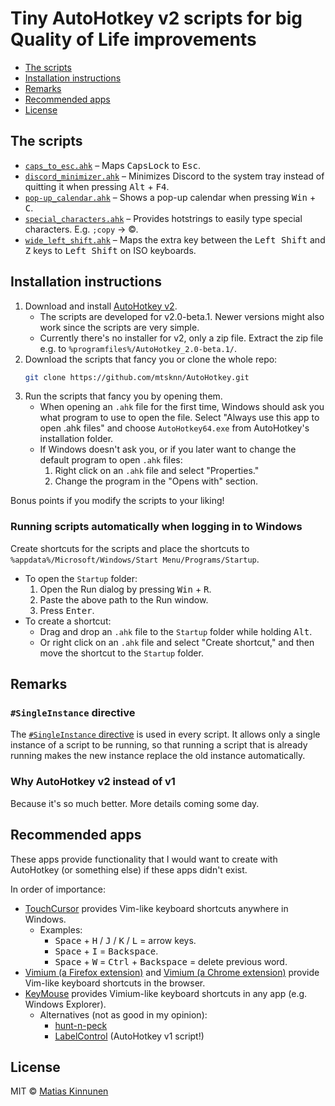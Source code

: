 # Tiny AutoHotkey v2 scripts for big Quality of Life improvements

- [The scripts](#the-scripts)
- [Installation instructions](#installation-instructions)
- [Remarks](#remarks)
- [Recommended apps](#recommended-apps)
- [License](#license)

## The scripts

- [`caps_to_esc.ahk`](./scripts/caps_to_esc/) &ndash;
  Maps <kbd>CapsLock</kbd> to <kbd>Esc</kbd>.
- [`discord_minimizer.ahk`](./scripts/discord_minimizer/) &ndash;
  Minimizes Discord to the system tray
  instead of quitting it
  when pressing <kbd>Alt</kbd> + <kbd>F4</kbd>.
- [`pop-up_calendar.ahk`](./scripts/pop-up_calendar/) &ndash;
  Shows a pop-up calendar when pressing <kbd>Win</kbd> + <kbd>C</kbd>.
- [`special_characters.ahk`](./scripts/special_characters/) &ndash;
  Provides hotstrings to easily type special characters.
  E.g. `;copy` &rarr; ©.
- [`wide_left_shift.ahk`](./scripts/wide_left_shift/) &ndash;
  Maps the extra key
  between the <kbd>Left Shift</kbd> and <kbd>Z</kbd> keys
  to <kbd>Left Shift</kbd>
  on ISO keyboards.

## Installation instructions

1. Download and install [AutoHotkey v2](https://www.autohotkey.com/v2/).
   - The scripts are developed for v2.0-beta.1.
     Newer versions might also work
     since the scripts are very simple.
   - Currently there's no installer for v2, only a zip file.
     Extract the zip file e.g. to `%programfiles%/AutoHotkey_2.0-beta.1/`.
2. Download the scripts that fancy you
   or clone the whole repo:
   ```sh
   git clone https://github.com/mtsknn/AutoHotkey.git
   ```
3. Run the scripts that fancy you by opening them.
   - When opening an `.ahk` file for the first time,
     Windows should ask you
     what program to use to open the file.
     Select "Always use this app to open .ahk files"
     and choose `AutoHotkey64.exe`
     from AutoHotkey's installation folder.
   - If Windows doesn't ask you,
     or if you later want to change the default program to open `.ahk` files:
     1. Right click on an `.ahk` file and select "Properties."
     2. Change the program in the "Opens with" section.

Bonus points if you modify the scripts to your liking!

### Running scripts automatically when logging in to Windows

Create shortcuts for the scripts
and place the shortcuts to `%appdata%/Microsoft/Windows/Start Menu/Programs/Startup`.

- To open the `Startup` folder:
  1. Open the Run dialog by pressing <kbd>Win</kbd> + <kbd>R</kbd>.
  2. Paste the above path to the Run window.
  3. Press <kbd>Enter</kbd>.
- To create a shortcut:
  - Drag and drop an `.ahk` file to the `Startup` folder
    while holding <kbd>Alt</kbd>.
  - Or right click on an `.ahk` file and select "Create shortcut,"
    and then move the shortcut to the `Startup` folder.

## Remarks

### `#SingleInstance` directive

The [`#SingleInstance` directive](https://lexikos.github.io/v2/docs/commands/_SingleInstance.htm)
is used in every script.
It allows only a single instance of a script to be running,
so that running a script that is already running
makes the new instance replace the old instance automatically.

### Why AutoHotkey v2 instead of v1

Because it's so much better.
More details coming some day.

## Recommended apps

These apps provide functionality
that I would want to create with AutoHotkey (or something else)
if these apps didn't exist.

In order of importance:

- [TouchCursor](https://martin-stone.github.io/touchcursor/)
  provides Vim-like keyboard shortcuts anywhere in Windows.
  - Examples:
    - <kbd>Space</kbd> + <kbd>H</kbd> / <kbd>J</kbd> / <kbd>K</kbd> / <kbd>L</kbd>
      = arrow keys.
    - <kbd>Space</kbd> + <kbd>I</kbd>
      = <kbd>Backspace</kbd>.
    - <kbd>Space</kbd> + <kbd>W</kbd>
      = <kbd>Ctrl</kbd> + <kbd>Backspace</kbd>
      = delete previous word.
- [Vimium (a Firefox extension)](https://addons.mozilla.org/en-US/firefox/addon/vimium-ff/)
  and
  [Vimium (a Chrome extension)](https://chrome.google.com/webstore/detail/vimium/dbepggeogbaibhgnhhndojpepiihcmeb)
  provide Vim-like keyboard shortcuts in the browser.
- [KeyMouse](https://github.com/iscooool/KeyMouse)
  provides Vimium-like keyboard shortcuts in any app (e.g. Windows Explorer).
  - Alternatives (not as good in my opinion):
    - [hunt-n-peck](https://github.com/zsims/hunt-and-peck)
    - [LabelControl](https://www.dcmembers.com/skrommel/download/labelcontrol/)
      (AutoHotkey v1 script!)

## License

MIT &copy; [Matias Kinnunen](https://mtsknn.fi/)

